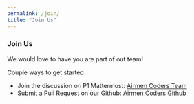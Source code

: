 ```yaml
---
permalink: /join/
title: "Join Us"
---
```



### Join Us
We would love to have you are part of out team!

Couple ways to get started
* Join the discussion on P1 Mattermost: [Airmen Coders Team](https://chat.collab.cdl.af.mil/signup_user_complete/?id=xkscstdipfgp8q76p798gc1xch)
* Submit a Pull Request on our Github: [Airmen Coders Github](https://github.com/orgs/airmencoders/)
